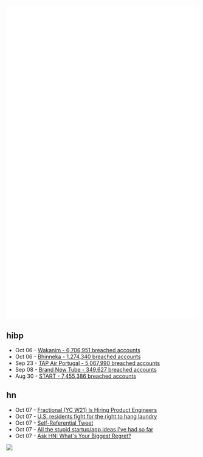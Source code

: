 ![Metrics](https://raw.githubusercontent.com/phixion/phixion/master/metrics.svg)

## hibp

<!--
for https://github.com/phixion/phixion/blob/main/.github/workflows/feeds.yml
-->
<!--START_SECTION:haveibeenpwnd-->
- Oct 06 - [Wakanim - 6,706,951 breached accounts](https://haveibeenpwned.com/PwnedWebsites#Wakanim)
- Oct 06 - [Bhinneka - 1,274,340 breached accounts](https://haveibeenpwned.com/PwnedWebsites#Bhinneka)
- Sep 23 - [TAP Air Portugal - 5,067,990 breached accounts](https://haveibeenpwned.com/PwnedWebsites#TAPAirPortugal)
- Sep 08 - [Brand New Tube - 349,627 breached accounts](https://haveibeenpwned.com/PwnedWebsites#BrandNewTube)
- Aug 30 - [START - 7,455,386 breached accounts](https://haveibeenpwned.com/PwnedWebsites#Start)
<!--END_SECTION:haveibeenpwnd-->

## hn

<!--
for https://github.com/phixion/phixion/blob/main/.github/workflows/feeds.yml
-->
<!--START_SECTION:hn-->
- Oct 07 - [Fractional (YC W21) Is Hiring Product Engineers](https://www.ycombinator.com/companies/fractional/jobs/YftyxZJ-product-engineer)
- Oct 07 - [U.S. residents fight for the right to hang laundry](https://www.reuters.com/article/us-usa-laundry-idUSTRE5AH3JQ20091118)
- Oct 07 - [Self-Referential Tweet](https://twitter.com/slweeb/status/1578155161347710976)
- Oct 07 - [All the stupid startup/app ideas I've had so far](https://news.ycombinator.com/item?id=33119246)
- Oct 07 - [Ask HN: What's Your Biggest Regret?](https://news.ycombinator.com/item?id=33118584)
<!--END_SECTION:hn-->

<!--
for https://yhype.me
-->
![](https://hit.yhype.me/github/profile?user_id=13013670)
